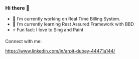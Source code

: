 ### Hi there 👋


- 🔭 I’m currently working on Real Time Billing System.
- 🌱 I’m currently learning Rest Assured Framework with BBD
- ⚡ Fun fact: I love to Sing and Paint

Connect with me: 

https://www.linkedin.com/in/arpit-dubey-44471a144/
